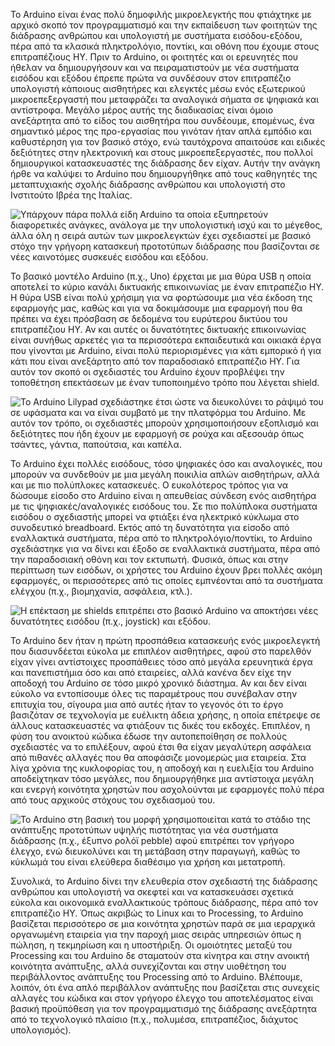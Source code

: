 Το Arduino είναι ένας πολύ δημοφιλής μικροελεγκτής που φτιάχτηκε με
αρχικό σκοπό τον προγραμματισμό και την εκπαίδευση των φοιτητών της
διάδρασης ανθρώπου και υπολογιστή με συστήματα εισόδου-εξόδου, πέρα από
τα κλασικά πληκτρολόγιο, ποντίκι, και οθόνη που έχουμε στους
επιτραπέζιους ΗΥ. Πριν το Arduino, οι φοιτητές και οι ερευνητές που
ήθελαν να δημιουργήσουν και να πειραματιστούν με νέα συστήματα εισόδου
και εξόδου έπρεπε πρώτα να συνδέσουν στον επιτραπέζιο υπολογιστή
κάποιους αισθητήρες και ελεγκτές μέσω ενός εξωτερικού μικροεπεξεργαστή
που μεταφράζει τα αναλογικά σήματα σε ψηφιακά και αντίστροφα. Μεγάλο
μέρος αυτής της διαδικασίας είναι όμοιο ανεξάρτητα από το είδος του
αισθητήρα που συνδέουμε, επομένως, ένα σημαντικό μέρος της προ-εργασίας
που γινόταν ήταν απλά εμπόδιο και καθυστέρηση για τον βασικό στόχο, ενώ
ταυτόχρονα απαιτούσε και ειδικές δεξιότητες στην ηλεκτρονική και στους
μικροεπεξεργαστές, που πολλοί δημιουργικοί κατασκευαστές της διάδρασης
δεν είχαν. Αυτήν την ανάγκη ήρθε να καλύψει το Arduino που δημιουργήθηκε
από τους καθηγητές της μεταπτυχιακής σχολής διάδρασης ανθρώπου και
υπολογιστή στο Ινστιτούτο Ιβρέα της Ιταλίας.

![Υπάρχουν πάρα πολλά είδη Arduino τα οποία εξυπηρετούν διαφορετικές ανάγκες, ανάλογα με την υπολογιστική ισχύ και το μέγεθος, άλλα όλη η σειρά αυτών των μικροελεγκτών έχει σχεδιαστεί με βασικό στόχο την γρήγορη κατασκευή προτοτύπων διάδρασης που βασίζονται σε νέες καινοτόμες συσκευές εισόδου και εξόδου.](/images/arduino-uno.jpg)

Το βασικό μοντέλο Arduino (π.χ., Uno) έρχεται με μια θύρα USB η οποία
αποτελεί το κύριο κανάλι δικτυακής επικοινωνίας με έναν επιτραπέζιο ΗΥ.
Η θύρα USB είναι πολύ χρήσιμη για να φορτώσουμε μια νέα έκδοση της
εφαρμογής μας, καθώς και για να δοκιμάσουμε μια εφαρμογή που θα πρέπει
να έχει πρόσβαση σε δεδομένα του ευρύτερου δικτύου του επιτραπέζιου ΗΥ.
Αν και αυτές οι δυνατότητες δικτυακής επικοινωνίας είναι συνήθως αρκετές
για τα περισσότερα εκπαιδευτικά και οικιακά έργα που γίνονται με
Arduino, είναι πολύ περιορισμένες για κάτι εμπορικό ή για κάτι που είναι
ανεξάρτητο από τον παραδοσιακό επιτραπέζιο ΗΥ. Για αυτόν τον σκοπό οι
σχεδιαστές του Arduino έχουν προβλέψει την τοποθέτηση επεκτάσεων με έναν
τυποποιημένο τρόπο που λέγεται shield.

![Το Arduino Lilypad σχεδιάστηκε έτσι ώστε να διευκολύνει το ράψιμό του σε υφάσματα και να είναι συμβατό με την πλατφόρμα του Arduino. Με αυτόν τον τρόπο, οι σχεδιαστές μπορούν χρησιμοποιήσουν εξοπλισμό και δεξιότητες που ήδη έχουν με εφαρμογή σε ρούχα και αξεσουάρ όπως τσάντες, γάντια, παπούτσια, και καπέλα.](/images/arduino-lilypad.jpg)

Το Arduino έχει πολλές εισόδους, τόσο ψηφιακές όσο και αναλογικές, που
μπορούν να συνδεθούν με μια μεγάλη ποικιλία απλών αισθητήρων, αλλά και
με πιο πολύπλοκες κατασκευές. Ο ευκολότερος τρόπος για να δώσουμε είσοδο
στο Arduino είναι η απευθείας σύνδεση ενός αισθητήρα με τις
ψηφιακές/αναλογικές εισόδους του. Σε πιο πολύπλοκα συστήματα εισόδου ο
σχεδιαστής μπορεί να φτιάξει ένα ηλεκτρικό κύκλωμα στο συνοδευτικό
breadboard. Εκτός από τη δυνατότητα για είσοδο από εναλλακτικά
συστήματα, πέρα από το πληκτρολόγιο/ποντίκι, το Arduino σχεδιάστηκε για
να δίνει και έξοδο σε εναλλακτικά συστήματα, πέρα από την παραδοσιακή
οθόνη και τον εκτυπωτή. Φυσικά, όπως και στην περίπτωση των εισόδων, οι
χρήστες του Arduino έχουν βρει πολλές ακόμη εφαρμογές, οι περισσότερες
από τις οποίες εμπνέονται από τα συστήματα ελέγχου (π.χ., βιομηχανία,
ασφάλεια, κτλ.).

![Η επέκταση με shields επιτρέπει στο βασικό Arduino να αποκτήσει νέες δυνατότητες εισόδου (π.χ., joystick) και εξόδου.](/images/arduino-shield.jpg)

Το Arduino δεν ήταν η πρώτη προσπάθεια κατασκευής ενός μικροελεγκτή που
διασυνδέεται εύκολα με επιπλέον αισθητήρες, αφού στο παρελθόν είχαν
γίνει αντίστοιχες προσπάθειες τόσο από μεγάλα ερευνητικά έργα και
πανεπιστήμια όσο και από εταιρείες, αλλά κανένα δεν είχε την αποδοχή του
Arduino σε τόσο μικρό χρονικό διάστημα. Αν και δεν είναι εύκολο να
εντοπίσουμε όλες τις παραμέτρους που συνέβαλαν στην επιτυχία του,
σίγουρα μια από αυτές ήταν το γεγονός ότι το έργο βασιζόταν σε
τεχνολογία με ευέλικτη άδεια χρήσης, η οποία επέτρεψε σε άλλους
κατασκευαστές να φτιάξουν τις δικές του εκδοχές. Επιπλέον, η φύση του
ανοικτού κώδικα έδωσε την αυτοπεποίθηση σε πολλούς σχεδιαστές να το
επιλέξουν, αφού έτσι θα είχαν μεγαλύτερη ασφάλεια από πιθανές αλλαγές
που θα αποφάσιζε μονομερώς μια εταιρεία. Στα λίγα χρόνια της κυκλοφορίας
του, η αποδοχή και η ευελιξία του Arduino αποδείχτηκαν τόσο μεγάλες, που
δημιουργήθηκε μια αντίστοιχα μεγάλη και ενεργή κοινότητα χρηστών που
ασχολούνται με εφαρμογές πολύ πέρα από τους αρχικούς στόχους του
σχεδιασμού του.

![Το Arduino στη βασική του μορφή χρησιμοποιείται κατά το στάδιο της ανάπτυξης προτοτύπων υψηλής πιστότητας για νέα συστήματα διάδρασης (π.χ., έξυπνο ρολόϊ pebble) αφού επιτρέπει τον γρήγορο έλεγχο, ενώ διευκολύνει και τη μετάβαση στην παραγωγή, καθώς το κύκλωμά του είναι ελεύθερα διαθέσιμο για χρήση και μετατροπή.](/images/pebble-hifi.png)

Συνολικά, το Arduino δίνει την ελευθερία στον σχεδιαστή της διάδρασης
ανθρώπου και υπολογιστή να σκεφτεί και να κατασκευάσει σχετικά εύκολα
και οικονομικά εναλλακτικούς τρόπους διάδρασης, πέρα από τον επιτραπέζιο
ΗΥ. Όπως ακριβώς το Linux και το Processing, το Arduino βασίζεται
περισσότερο σε μια κοινότητα χρηστών παρά σε μια ιεραρχικά οργανωμένη
εταιρεία για την παροχή μιας σειράς υπηρεσιών όπως η πώληση, η
τεκμηρίωση και η υποστήριξη. Οι ομοιότητες μεταξύ του Processing και του
Arduino δε σταματούν στα κίνητρα και στην ανοικτή κοινότητα ανάπτυξης,
αλλά συνεχίζονται και στην υιοθέτηση του περιβάλλοντος ανάπτυξης του
Processing από το Arduino. Βλέπουμε, λοιπόν, ότι ένα απλό περιβάλλον
ανάπτυξης που βασίζεται στις συνεχείς αλλαγές του κώδικα και στον
γρήγορο έλεγχο του αποτελέσματος είναι βασική προϋπόθεση για τον
προγραμματισμό της διάδρασης ανεξάρτητα από το τεχνολογικό πλαίσιο
(π.χ., πολυμέσα, επιτραπέζιος, διάχυτος υπολογισμός).
